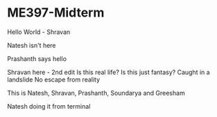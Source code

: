 # ME397-Midterm


Hello World - Shravan

Natesh isn't here

Prashanth says hello

Shravan here - 2nd edit
Is this real life? Is this just fantasy?
Caught in a landslide
No escape from reality

This is Natesh, Shravan, Prashanth, Soundarya and Greesham

Natesh doing it from terminal
